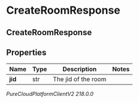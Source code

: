 # CreateRoomResponse

## CreateRoomResponse

## Properties

|Name | Type | Description | Notes|
|------------ | ------------- | ------------- | -------------|
| **jid** | str | The jid of the room | |



_PureCloudPlatformClientV2 218.0.0_
